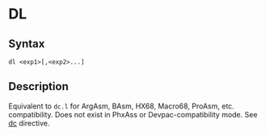 # DL

## Syntax
```assembly
dl <exp1>[,<exp2>...]
```

## Description
Equivalent to `dc.l` for ArgAsm, BAsm, HX68, Macro68, ProAsm, etc. compatibility.
Does not exist in PhxAss or Devpac-compatibility mode.
See [dc](dc.md) directive.
